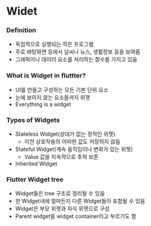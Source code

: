 # Widet

### Definition

- 독립적으로 실행되는 작은 프로그램
- 주로 바탕화면 등에서 날씨나 뉴스, 생활정보 등을 보여줌
- 그래픽이나 데이터 요소를 처리하는 함수를 가지고 있음

### What is Widget in fluttter?

- UI를 만들고 구성하는 모든 기본 단위 요소
- 눈에 보이지 않는 요소들까지 위젯
- Everything is a widget

### Types of Widgets

- Stateless Widget(상대가 없는 정적인 위젯)
  - 이전 상호작용의 어떠한 값도 저장하지 않음
- Stateful Widget(계속 움직임이나 변화가 있는 위젯)
  - Value 값을 지속적으로 추적 보존
- Inherited Widget

### Flutter Widget tree

- Widget들은 tree 구조로 정리될 수 있음
- 한 Widget내에 얼마든지 다른 Widget들이 포함될 수 있음
- Widget은 부모 위젯과 자식 위젯으로 구성
- Parent widget을 widget container라고 부르기도 함
